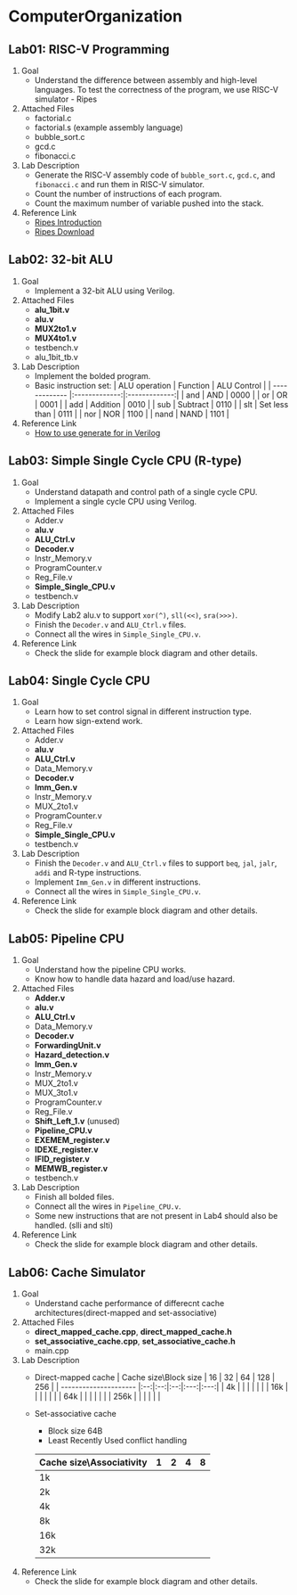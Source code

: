 # ComputerOrganization

## Lab01: RISC-V Programming
1. Goal
   - Understand the difference between assembly and high-level languages. To test the correctness of the program, we use RISC-V simulator - Ripes
2. Attached Files
   - factorial.c
   - factorial.s (example assembly language)
   - bubble_sort.c
   - gcd.c
   - fibonacci.c
3. Lab Description
   - Generate the RISC-V assembly code of `bubble_sort.c`, `gcd.c`, and `fibonacci.c` and run them in RISC-V simulator.
   - Count the number of instructions of each program.
   - Count the maximum number of variable pushed into the stack.
4. Reference Link
   - [Ripes Introduction](https://github.com/mortbopet/Ripes/wiki/)
   - [Ripes Download](https://github.com/mortbopet/Ripes/releases/tag/v.1.0.4)


## Lab02: 32-bit ALU
1. Goal
   - Implement a 32-bit ALU using Verilog.
2. Attached Files
   - **alu_1bit.v**
   - **alu.v**
   - **MUX2to1.v**
   - **MUX4to1.v**
   - testbench.v
   - alu_1bit_tb.v
3. Lab Description
   - Implement the bolded program.
   - Basic instruction set:
     | ALU operation | Function      | ALU Control   |
     | ------------- |:-------------:|:-------------:|
     | and           | AND           | 0000          |
     | or            | OR            | 0001          |
     | add           | Addition      | 0010          |
     | sub           | Subtract      | 0110          |
     | slt           | Set less than | 0111          |
     | nor           | NOR           | 1100          |
     | nand          | NAND          | 1101          |
4. Reference Link
   - [How to use generate for in Verilog](https://www.chipverify.com/verilog/verilog-generate-block)
## Lab03: Simple Single Cycle CPU (R-type)
1. Goal
   - Understand datapath and control path of a single cycle CPU.
   - Implement a single cycle CPU using Verilog.
2. Attached Files
   - Adder.v
   - **alu.v**
   - **ALU_Ctrl.v**
   - **Decoder.v**
   - Instr_Memory.v
   - ProgramCounter.v
   - Reg_File.v
   - **Simple_Single_CPU.v**
   - testbench.v
3. Lab Description
   - Modify Lab2 alu.v to support `xor(^)`, `sll(<<)`, `sra(>>>)`.
   - Finish the `Decoder.v` and `ALU_Ctrl.v` files.
   - Connect all the wires in `Simple_Single_CPU.v`.
4. Reference Link
   - Check the slide for example block diagram and other details.

## Lab04: Single Cycle CPU
1. Goal
   - Learn how to set control signal in different instruction type.
   - Learn how sign-extend work.
2. Attached Files
   - Adder.v
   - **alu.v**
   - **ALU_Ctrl.v**
   - Data_Memory.v
   - **Decoder.v**
   - **Imm_Gen.v**
   - Instr_Memory.v
   - MUX_2to1.v
   - ProgramCounter.v
   - Reg_File.v
   - **Simple_Single_CPU.v**
   - testbench.v
3. Lab Description
   - Finish the `Decoder.v` and `ALU_Ctrl.v` files to support `beq`, `jal`, `jalr`, `addi` and R-type instructions.
   - Implement `Imm_Gen.v` in different instructions.
   - Connect all the wires in `Simple_Single_CPU.v`.
4. Reference Link
   - Check the slide for example block diagram and other details.

## Lab05: Pipeline CPU
1. Goal
   - Understand how the pipeline CPU works.
   - Know how to handle data hazard and load/use hazard.
2. Attached Files
   - **Adder.v**
   - **alu.v**
   - **ALU_Ctrl.v**
   - Data_Memory.v
   - **Decoder.v**
   - **ForwardingUnit.v**
   - **Hazard_detection.v**
   - **Imm_Gen.v**
   - Instr_Memory.v
   - MUX_2to1.v
   - MUX_3to1.v
   - ProgramCounter.v
   - Reg_File.v
   - **Shift_Left_1.v** (unused)
   - **Pipeline_CPU.v**
   - **EXEMEM_register.v**
   - **IDEXE_register.v**
   - **IFID_register.v**
   - **MEMWB_register.v**
   - testbench.v
3. Lab Description
   - Finish all bolded files.
   - Connect all the wires in `Pipeline_CPU.v`.
   - Some new instructions that are not present in Lab4 should also be handled. (slli and slti)
4. Reference Link
   - Check the slide for example block diagram and other details.

## Lab06: Cache Simulator
1. Goal
   - Understand cache performance of differecnt cache architectures(direct-mapped and set-associative)
2. Attached Files
   - **direct_mapped_cache.cpp**, **direct_mapped_cache.h**
   - **set_associative_cache.cpp**, **set_associative_cache.h**
   - main.cpp
3. Lab Description
   - Direct-mapped cache 
 	 | Cache size\Block size | 16 | 32 | 64 | 128 | 256 |
     | --------------------- |:--:|:--:|:--:|:---:|:---:|
     | 4k           		 |    |    |    |     |     |
     | 16k 		             |    |    |    |     |     |
     | 64k        		     |    |    |    |     |     |
     | 256k  		         |    |    |    |     |     |
   - Set-associative cache
     - Block size 64B
     - Least Recently Used conflict handling
  	 
	 | Cache size\Associativity | 1 | 2 | 4 | 8 |
     | ------------------------ |:-:|:-:|:-:|:-:|
     | 1k           		    |   |   |   |   |
	 | 2k           		    |   |   |   |   |
	 | 4k           		    |   |   |   |   |
	 | 8k           		    |   |   |   |   |
	 | 16k           		    |   |   |   |   |
	 | 32k           		    |   |   |   |   |
4. Reference Link
   - Check the slide for example block diagram and other details.
